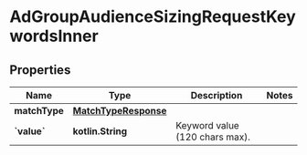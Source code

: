 
# AdGroupAudienceSizingRequestKeywordsInner

## Properties
| Name | Type | Description | Notes |
| ------------ | ------------- | ------------- | ------------- |
| **matchType** | [**MatchTypeResponse**](MatchTypeResponse.md) |  |  |
| **&#x60;value&#x60;** | **kotlin.String** | Keyword value (120 chars max). |  |



